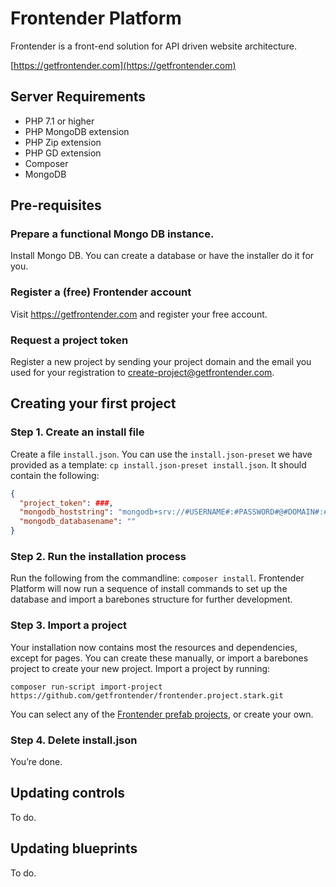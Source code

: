 # Frontender Platform

Frontender is a front-end solution for API driven website architecture.

[https://getfrontender.com](https://getfrontender.com)

## Server Requirements
- PHP 7.1 or higher
- PHP MongoDB extension
- PHP Zip extension
- PHP GD extension
- Composer
- MongoDB

## Pre-requisites

### Prepare a functional Mongo DB instance.
Install Mongo DB. You can create a database or have the installer do it for you.

### Register a (free) Frontender account
Visit https://getfrontender.com and register your free account.

### Request a project token
Register a new project by sending your project domain and the email you used for your registration to create-project@getfrontender.com.

## Creating your first project

### Step 1. Create an install file
Create a file `install.json`. You can use the `install.json-preset` we have provided as a template: `cp install.json-preset install.json`. It should contain the following:
```json
{
  "project_token": ###,
  "mongodb_hoststring": "mongodb+srv://#USERNAME#:#PASSWORD#@#DOMAIN#:#PORT#",
  "mongodb_databasename": ""
}
```

### Step 2. Run the installation process
Run the following from the commandline: `composer install`. Frontender Platform will now run a sequence of install commands to set up the database and import a barebones structure for further development.

### Step 3. Import a project

Your installation now contains most the resources and dependencies, except for pages. You can create these manually, or import a barebones project to create your new project. Import a project by running:
```
composer run-script import-project https://github.com/getfrontender/frontender.project.stark.git
```

You can select any of the [Frontender prefab projects](https://github.com/getfrontender), or create your own.

### Step 4. Delete install.json

You’re done.

## Updating controls

To do.

## Updating blueprints

To do.